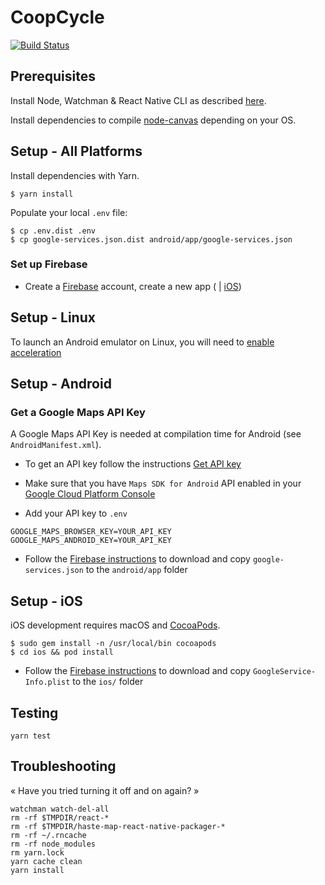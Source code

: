 CoopCycle
=========

[![Build Status](https://github.com/coopcycle/coopcycle-app/workflows/Build/badge.svg)](https://github.com/coopcycle/coopcycle-app/actions)

Prerequisites
-------------

Install Node, Watchman & React Native CLI as described [here](https://reactnative.dev/docs/environment-setup).

Install dependencies to compile [node-canvas](https://github.com/Automattic/node-canvas#compiling) depending on your OS.

Setup - All Platforms
---------------------

Install dependencies with Yarn.

```
$ yarn install
```

Populate your local `.env` file:
```
$ cp .env.dist .env
$ cp google-services.json.dist android/app/google-services.json
```

### Set up Firebase

* Create a [Firebase](https://firebase.google.com/) account, create a new app ( | [iOS](https://firebase.google.com/docs/ios/setup))

Setup - Linux
-------------

To launch an Android emulator on Linux, you will need to [enable acceleration](https://developer.android.com/studio/run/emulator-acceleration)

Setup - Android
---------------

### Get a Google Maps API Key

A Google Maps API Key is needed at compilation time for Android (see `AndroidManifest.xml`).

* To get an API key follow the instructions [Get API key](https://developers.google.com/maps/documentation/android-sdk/get-api-key)

* Make sure that you have `Maps SDK for Android` API enabled in your [Google Cloud Platform Console](https://console.cloud.google.com/google/maps-apis)

* Add your API key to `.env`

```
GOOGLE_MAPS_BROWSER_KEY=YOUR_API_KEY
GOOGLE_MAPS_ANDROID_KEY=YOUR_API_KEY
```

* Follow the [Firebase instructions](https://firebase.google.com/docs/android/setup) to download and copy `google-services.json` to the `android/app` folder


Setup - iOS
-----------

iOS development requires macOS and [CocoaPods](https://cocoapods.org/).

```
$ sudo gem install -n /usr/local/bin cocoapods
$ cd ios && pod install
```

* Follow the [Firebase instructions](https://firebase.google.com/docs/ios/setup) to download and copy `GoogleService-Info.plist` to the `ios/` folder

Testing
-------

```
yarn test
```

Troubleshooting
---------------

« Have you tried turning it off and on again? »

```
watchman watch-del-all
rm -rf $TMPDIR/react-*
rm -rf $TMPDIR/haste-map-react-native-packager-*
rm -rf ~/.rncache
rm -rf node_modules
rm yarn.lock
yarn cache clean
yarn install
```
